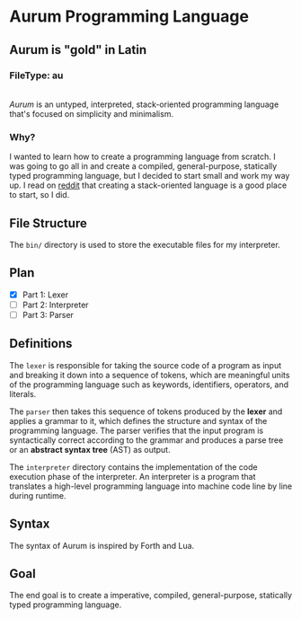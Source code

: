 # Aurum Programming Language

## Aurum is "gold" in Latin

### FileType: au

\
*Aurum* is an untyped, interpreted, stack-oriented programming language that's focused on simplicity and minimalism.

### Why?

I wanted to learn how to create a programming language from scratch. I was going to go all in and create a compiled, general-purpose, statically typed programming language, but I decided to start small and work my way up. I read on [reddit](https://www.reddit.com/r/ProgrammingLanguages/comments/4jtwf8/comment/d39l2rm/?utm_source=share&utm_medium=web3x&utm_name=web3xcss&utm_term=1&utm_content=share_button) that creating a stack-oriented language is a good place to start, so I did.

## File Structure

The `bin/` directory is used to store the executable files for my interpreter.

## Plan

- [x] Part 1: Lexer
- [ ] Part 2: Interpreter
- [ ] Part 3: Parser

## Definitions

The `lexer` is responsible for taking the source code of a program as input and breaking it down into a sequence of tokens, which are meaningful units of the programming language such as keywords, identifiers, operators, and literals.

The `parser` then takes this sequence of tokens produced by the **lexer** and applies a grammar to it, which defines the structure and syntax of the programming language. The parser verifies that the input program is syntactically correct according to the grammar and produces a parse tree or an **abstract syntax tree** (AST) as output.

The `interpreter` directory contains the implementation of the code execution phase of the interpreter. An interpreter is a program that translates a high-level programming language into machine code line by line during runtime.

## Syntax

The syntax of Aurum is inspired by Forth and Lua.

## Goal

The end goal is to create a imperative, compiled, general-purpose, statically typed programming language.
